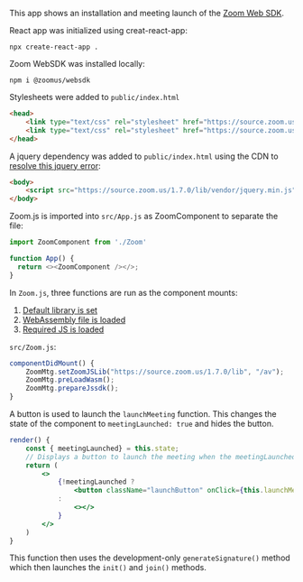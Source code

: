 This app shows an installation and meeting launch of the [Zoom Web SDK](https://marketplace.zoom.us/docs/sdk/native-sdks/web).

React app was initialized using creat-react-app:
```
npx create-react-app .
```

Zoom WebSDK was installed locally: 
```
npm i @zoomus/websdk
```

Stylesheets were added to `public/index.html`
```html
<head>
    <link type="text/css" rel="stylesheet" href="https://source.zoom.us/1.7.0/css/bootstrap.css" />
    <link type="text/css" rel="stylesheet" href="https://source.zoom.us/1.7.0/css/react-select.css" />
</head>
```

A jquery dependency was added to `public/index.html` using the CDN to [resolve this jquery error](https://devforum.zoom.us/t/when-i-install-zoomus-jssdk-for-my-react-app-it-gets-an-jquery-error/5224): 
```html
<body>
    <script src="https://source.zoom.us/1.7.0/lib/vendor/jquery.min.js"></script>
</body>
```

Zoom.js is imported into `src/App.js` as ZoomComponent to separate the file:
```js
import ZoomComponent from './Zoom'

function App() {
  return <><ZoomComponent /></>;
}
```

In `Zoom.js`, three functions are run as the component mounts: 

1. [Default library is set](https://zoom.github.io/sample-app-web/ZoomMtg.html#setZoomJSLib)
2. [WebAssembly file is loaded](https://zoom.github.io/sample-app-web/ZoomMtg.html#preLoadWasm)
3. [Required JS is loaded](https://zoom.github.io/sample-app-web/ZoomMtg.html#prepareJssdk)

`src/Zoom.js`:
```js
componentDidMount() {
    ZoomMtg.setZoomJSLib("https://source.zoom.us/1.7.0/lib", "/av");
    ZoomMtg.preLoadWasm();
    ZoomMtg.prepareJssdk();
}
```

A button is used to launch the `launchMeeting` function. This changes the state of the component to `meetingLaunched: true` and hides the button. 

```jsx
render() {
    const { meetingLaunched} = this.state;
    // Displays a button to launch the meeting when the meetingLaunched state is false
    return (
        <>
            {!meetingLaunched ? 
                <button className="launchButton" onClick={this.launchMeeting}>Launch Meeting</button> 
            : 
                <></>
            }
        </>
    )
}
```

This function then uses the development-only `generateSignature()` method which then launches the `init()` and `join()` methods.